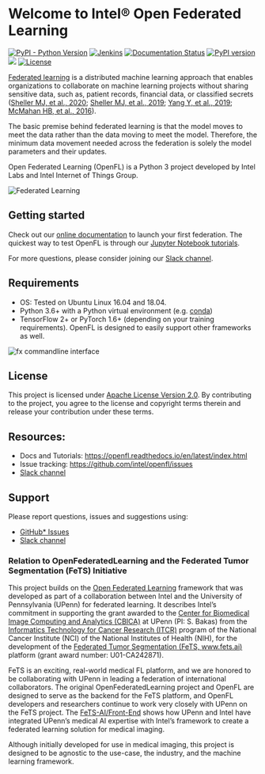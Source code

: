
# Welcome to Intel&reg; Open Federated Learning


[![PyPI - Python Version](https://img.shields.io/badge/python-3.6%20%7C%203.7%20%7C%203.8-blue)](https://pypi.org/project/openfl/)
[![Jenkins](https://img.shields.io/jenkins/build?jobUrl=http%3A%2F%2F213.221.44.203%2Fjob%2FFederated-Learning%2Fjob%2Fnightly%2F)](http://213.221.44.203/job/Federated-Learning/job/nightly/)
[![Documentation Status](https://readthedocs.org/projects/openfl/badge/?version=latest)](https://openfl.readthedocs.io/en/latest/?badge=latest)
[![PyPI version](https://img.shields.io/pypi/v/openfl)](https://pypi.org/project/openfl/)
[<img src="https://img.shields.io/badge/slack-@openfl-blue.svg?logo=slack">](https://join.slack.com/t/openfl/shared_invite/zt-lo1djtw4-DWAQE_wgfp1N_o2RUMqq9Q) 
[![License](https://img.shields.io/badge/License-Apache%202.0-blue.svg)](https://opensource.org/licenses/Apache-2.0)

[Federated learning](https://en.wikipedia.org/wiki/Federated_learning) is a distributed machine learning approach that
enables organizations to collaborate on machine learning projects
without sharing sensitive data, such as, patient records, financial data,
or classified secrets 
([Sheller MJ,  et al., 2020](https://www.nature.com/articles/s41598-020-69250-1);
[Sheller MJ, et al., 2019](https://www.ncbi.nlm.nih.gov/pmc/articles/PMC6589345);
[Yang Y, et al., 2019](https://arxiv.org/abs/1902.04885);
[McMahan HB, et al., 2016](https://arxiv.org/abs/1602.05629)).


The basic premise behind federated learning
is that the model moves to meet the data rather than the data moving
to meet the model. Therefore, the minimum data movement needed
across the federation is solely the model parameters and their updates.


Open Federated Learning (OpenFL) is a Python 3 project developed by Intel Labs and 
Intel Internet of Things Group. 

![Federated Learning](https://raw.githubusercontent.com/intel/openfl/master/docs/images/diagram_fl.png)

## Getting started

Check out our [online documentation](https://openfl.readthedocs.io/en/latest/index.html) to launch your first federation.  The quickest way to test OpenFL is through our [Jupyter Notebook tutorials](https://openfl.readthedocs.io/en/latest/running_the_federation.notebook.html).

For more questions, please consider joining our [Slack channel](https://openfl.slack.com).


## Requirements

- OS: Tested on Ubuntu Linux 16.04 and 18.04.
- Python 3.6+ with a Python virtual environment (e.g. [conda](https://docs.conda.io/en/latest/))
- TensorFlow 2+ or PyTorch 1.6+ (depending on your training requirements). OpenFL is designed to easily support other frameworks as well.

![fx commandline interface](https://raw.githubusercontent.com/intel/openfl/master/docs/images/fx_help.png)

## License
This project is licensed under [Apache License Version 2.0](LICENSE).
By contributing to the project, you agree to the license and copyright terms therein
and release your contribution under these terms.

## Resources:
* Docs and Tutorials: https://openfl.readthedocs.io/en/latest/index.html
* Issue tracking: https://github.com/intel/openfl/issues
* [Slack channel](https://openfl.slack.com)

## Support
Please report questions, issues and suggestions using:

* [GitHub* Issues](https://github.com/intel/openfl/issues)
* [Slack channel](https://openfl.slack.com)

### Relation to OpenFederatedLearning and the Federated Tumor Segmentation (FeTS) Initiative

This project builds on the [Open Federated Learning](https://github.com/IntelLabs/OpenFederatedLearning) framework that was 
developed as part of a collaboration between Intel
and the University of Pennsylvania (UPenn) for federated learning. 
It describes Intel’s commitment in 
supporting the grant awarded to the [Center for Biomedical Image Computing and Analytics (CBICA)](https://www.cbica.upenn.edu/) 
at UPenn (PI: S. Bakas) from the [Informatics Technology for Cancer Research (ITCR)](https://itcr.cancer.gov/) program of 
the National Cancer Institute (NCI) of the National Institutes of Health (NIH), 
for the development of the [Federated Tumor Segmentation (FeTS, www.fets.ai)](https://www.fets.ai/) 
platform (grant award number: U01-CA242871). 

FeTS is an exciting, real-world 
medical FL platform, and we are honored to be collaborating with UPenn in 
leading a federation of international collaborators. The original OpenFederatedLearning
project and OpenFL are designed to serve as the backend for the FeTS platform, 
and OpenFL developers and researchers continue to work very closely with UPenn on 
the FeTS project. The 
[FeTS-AI/Front-End](https://github.com/FETS-AI/Front-End) shows how UPenn 
and Intel have integrated UPenn’s medical AI expertise with Intel’s framework 
to create a federated learning solution for medical imaging. 

Although initially developed for use in medical imaging, this project is
designed to be agnostic to the use-case, the industry, and the 
machine learning framework.

